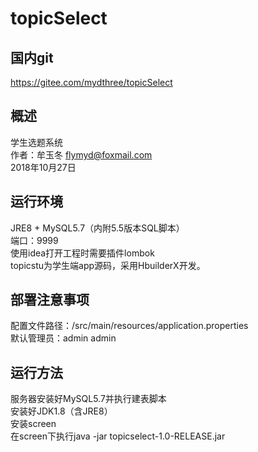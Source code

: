 # topicSelect

## 国内git
https://gitee.com/mydthree/topicSelect

## 概述
学生选题系统  
作者：牟玉冬 flymyd@foxmail.com   
2018年10月27日  

## 运行环境
JRE8 + MySQL5.7（内附5.5版本SQL脚本）  
端口：9999  
使用idea打开工程时需要插件lombok  
topicstu为学生端app源码，采用HbuilderX开发。  

## 部署注意事项
配置文件路径：/src/main/resources/application.properties  
默认管理员：admin admin

## 运行方法
服务器安装好MySQL5.7并执行建表脚本  
安装好JDK1.8（含JRE8）  
安装screen  
在screen下执行java -jar topicselect-1.0-RELEASE.jar  

